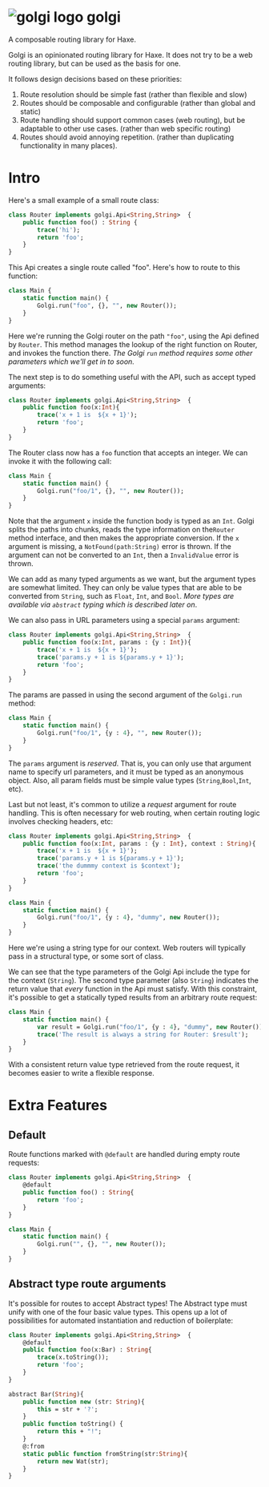 # ![golgi logo](https://vectr.com/omgjjd/aabjEN2Z9.png?width=64&height=64&select=aabjEN2Z9page0) golgi
A composable routing library for Haxe.

Golgi is an opinionated routing library for Haxe. It does not try to be a web
routing library, but can be used as the basis for one.  

It follows design decisions based on these priorities:

1. Route resolution should be simple fast  (rather than flexible and slow)
2. Routes should be composable and configurable (rather than global and static) 
3. Route handling should support common cases (web routing), but be adaptable
to other use cases. (rather than web specific routing)
4. Routes should avoid annoying repetition. (rather than duplicating
   functionality in many places).


# Intro
Here's a small example of a small route class:

```haxe
class Router implements golgi.Api<String,String>  {
    public function foo() : String {
        trace('hi');
        return 'foo';
    }
}
```

This Api creates a single route called "foo".  Here's how to route to this
function:

```haxe
class Main {
    static function main() {
        Golgi.run("foo", {}, "", new Router()); 
    }
}
```

Here we're running the Golgi router on the path ``"foo"``, using the Api defined
by ``Router``.  This method manages the lookup of the right function on Router,
and invokes the function there.  *The Golgi ``run`` method requires some other
parameters which we'll get in to soon.*

The next step is to do something useful with the API, such as accept typed
arguments:

```haxe
class Router implements golgi.Api<String,String>  {
    public function foo(x:Int){
        trace('x + 1 is  ${x + 1}');
        return 'foo';
    }
}
```

The Router class now has a ``foo`` function that accepts an integer. We can
invoke it with the following call:

```haxe
class Main {
    static function main() {
        Golgi.run("foo/1", {}, "", new Router()); 
    }
}
```

Note that the argument ``x`` inside the function body is typed as an ``Int``.
Golgi splits the paths into chunks, reads the type information on the``Router`` 
method interface, and then makes the appropriate conversion.  If the ``x`` 
argument is missing, a ``NotFound(path:String)`` error is thrown.  If the
argument can not be converted to an ``Int``, then a ``InvalidValue`` error is
thrown. 

We can add as many typed arguments as we want, but the argument types are
somewhat limited.  They can only be value types that are able to be converted 
from ``String``, such as ``Float``, ``Int``, and ``Bool``.  *More types are
available via ``abstract`` typing which is described later on*.


We can also pass in URL parameters using a special ``params`` argument:

```haxe
class Router implements golgi.Api<String,String>  {
    public function foo(x:Int, params : {y : Int}){
        trace('x + 1 is  ${x + 1}');
        trace('params.y + 1 is ${params.y + 1}');
        return 'foo';
    }
}
```

The params are passed in using the second argument of the ``Golgi.run`` method:

```haxe
class Main {
    static function main() {
        Golgi.run("foo/1", {y : 4}, "", new Router()); 
    }
}
```

The ``params`` argument is *reserved*.  That is, you can only use that argument 
name to specify url parameters, and it must be typed as an anonymous object.
Also, all param fields must be simple value types (``String``,``Bool``,``Int``, etc). 

Last but not least, it's common to utilize a *request* argument for route handling.
This is often necessary for web routing, when certain routing logic involves 
checking headers, etc:

```haxe
class Router implements golgi.Api<String,String>  {
    public function foo(x:Int, params : {y : Int}, context : String){
        trace('x + 1 is  ${x + 1}');
        trace('params.y + 1 is ${params.y + 1}');
        trace('the dummmy context is $context');
        return 'foo';
    }
}
```

```haxe
class Main {
    static function main() {
        Golgi.run("foo/1", {y : 4}, "dummy", new Router()); 
    }
}
```

Here we're using a string type for our context.  Web routers will typically pass
in a structural type, or some sort of class.

We can see that the type parameters of the Golgi Api include the type for the
context (``String``).  The second type parameter (also ``String``) indicates 
the return value that *every* function in the Api must satisfy.  With this
constraint, it's possible to get a statically typed results from an arbitrary
route request:

```haxe
class Main {
    static function main() {
        var result = Golgi.run("foo/1", {y : 4}, "dummy", new Router()); 
        trace('The result is always a string for Router: $result');
    }
}
```

With a consistent return value type retrieved from the route request, it becomes
easier to write a flexible response.

# Extra Features

## Default

Route functions marked with ``@default`` are handled during empty route
requests:

```haxe
class Router implements golgi.Api<String,String>  {
    @default
    public function foo() : String{
        return 'foo';
    }
}
```

```haxe
class Main {
    static function main() {
        Golgi.run("", {}, "", new Router()); 
    }
}
```

## Abstract type route arguments
It's possible for routes to accept Abstract types! The Abstract type must unify 
with one of the four basic value types.  This opens up a lot of
possibilities for automated instantiation and reduction of boilerplate:


```haxe
class Router implements golgi.Api<String,String>  {
    @default
    public function foo(x:Bar) : String{
        trace(x.toString());
        return 'foo';
    }
}

abstract Bar(String){
    public function new (str: String){
        this = str + '?';
    }
    public function toString() {
        return this + "!";
    }
    @:from
    static public function fromString(str:String){
        return new Wat(str);
    }
}
```


